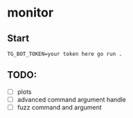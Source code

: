 # monitor

## Start
```
TG_BOT_TOKEN=your token here go run .
```

## TODO: 
- [ ] plots
- [ ] advanced command argument handle
- [ ] fuzz command and argument 
